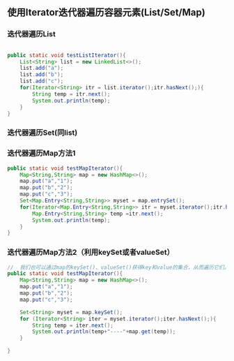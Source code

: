 ## **使用Iterator迭代器遍历容器元素(List/Set/Map)**

### **迭代器遍历List**

```java

public static void testListIterator(){
    List<String> list = new LinkedList<>();
    list.add("a");
    list.add("b");
    list.add("c");
    for(Iterator<String> itr = list.iterator();itr.hasNext();){
        String temp = itr.next();
        System.out.println(temp);
    }
}
```



### **迭代器遍历Set(同list)**



### **迭代器遍历Map方法1**

```java
public static void testMapIterator(){
    Map<String,String> map = new HashMap<>();
    map.put("a","1");
    map.put("b","2");
    map.put("c","3");
    Set<Map.Entry<String,String>> myset = map.entrySet();
    for(Iterator<Map.Entry<String,String>> itr = myset.iterator();itr.hasNext();){
        Map.Entry<String,String> temp =itr.next();
        System.out.println(temp);
    }
}
```



### **迭代器遍历Map方法2（利用keySet或者valueSet）**

```java
//  我们也可以通过map的keySet()、valueSet()获得key和value的集合，从而遍历它们。
public static void testMapIterator(){
    Map<String,String> map = new HashMap<>();
    map.put("a","1");
    map.put("b","2");
    map.put("c","3");

    Set<String> myset = map.keySet();
    for (Iterator<String> iter = myset.iterator();iter.hasNext();){
        String temp = iter.next();
        System.out.println(temp+"----"+map.get(temp));
    }

}
```